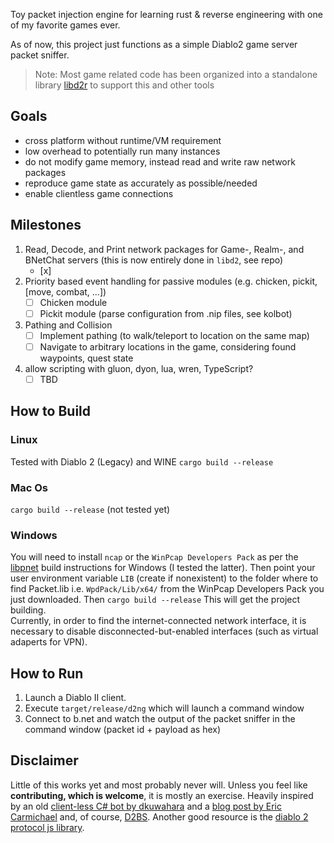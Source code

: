 Toy packet injection engine for learning rust & reverse engineering with one of my favorite games ever.  

As of now, this project just functions as a simple Diablo2 game server packet sniffer.  
> Note: Most game related code has been organized into a standalone library [libd2r](https://github.com/dorianprill/libd2r) to support this and other tools

## Goals

- cross platform without runtime/VM requirement  
- low overhead to potentially run many instances
- do not modify game memory, instead read and write raw network packages  
- reproduce game state as accurately as possible/needed
- enable clientless game connections

## Milestones

1. Read, Decode, and Print network packages for Game-, Realm-, and BNetChat servers (this is now entirely done in `libd2`, see repo)
   - [x]
2. Priority based event handling for passive modules (e.g. chicken, pickit, [move, combat, ...])
   - [ ] Chicken module
   - [ ] Pickit module (parse configuration from .nip files, see kolbot)
3. Pathing and Collision
   - [ ] Implement pathing (to walk/teleport to location on the same map)
   - [ ] Navigate to arbitrary locations in the game, considering found waypoints, quest state
4. allow scripting with gluon, dyon, lua, wren, TypeScript?
   - [ ] TBD

## How to Build

### Linux

Tested with Diablo 2 (Legacy) and WINE
`cargo build --release`

### Mac Os

`cargo build --release` (not tested yet)

### Windows

You will need to install `ncap` or the `WinPcap Developers Pack` as per the [libpnet](https://github.com/libpnet/libpnet) build instructions for Windows (I tested the latter). Then point your user environment variable `LIB` (create if nonexistent) to the folder where to find Packet.lib i.e. `WpdPack/Lib/x64/` from the WinPcap Developers Pack you just downloaded. Then `cargo build --release`
This will get the project building.  
Currently, in order to find the internet-connected network interface, it is necessary to disable disconnected-but-enabled interfaces (such as virtual adaperts for VPN).

## How to Run

1. Launch a Diablo II client.
2. Execute `target/release/d2ng` which will launch a command window
3. Connect to b.net and watch the output of the packet sniffer in the command window (packet id + payload as hex)

## Disclaimer

Little of this works yet and most probably never will. Unless you feel like **contributing, which is welcome**, it is mostly an exercise.
Heavily inspired by an old [client-less C# bot by dkuwahara](https://github.com/dkuwahara/OmegaBot) and a [blog post by Eric Carmichael](http://www.ericcarmichael.com/my-diablo-2-botting-phase.html) and, of course, [D2BS](https://github.com/noah-/d2bs). Another good resource is the [diablo 2 protocol js library](https://github.com/MephisTools/diablo2-protocol).
